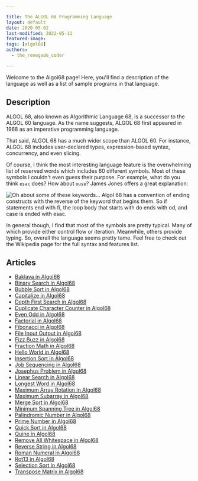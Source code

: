 ```yaml
---

title: The ALGOL 68 Programming Language
layout: default
date: 2020-05-02
last-modified: 2022-05-11
featured-image:
tags: [algol68]
authors:
  - the_renegade_coder

---
```


Welcome to the Algol68 page! Here, you'll find a description of the language as well as a list of sample programs in that language.

## Description

ALGOL 68, also known as Algorithmic Language 68, is a successor to the ALGOL 60 
language. As the name suggests, ALGOL 68 first appeared in 1968 as an imperative 
programming language.

That said, ALGOL 68 has a much wider scope than ALGOL 60. For instance, ALGOL 68 
includes user-declared types, expression-based syntax, concurrency, and even slicing.

Of course, I think the most interesting language feature is the overwhelming list of 
reserved words which includes 60 different symbols. Most of these symbols I couldn't 
even guess their purpose. For example, what do you think `esac` does? How about 
`ouse`? James Jones offers a great explanation:

![Oh about some of these keywords... Algol 68 has a convention of ending constructs with the reverse of the keyword that begins them. So if statements end with fi, the loop body that starts with do ends with od, and case is ended with esac.](https://therenegadecoder.com/wp-content/uploads/2020/04/algol-keywords-explanation.png)

In general though, I find that most of the symbols are pretty typical. Many of which 
provide either control flow or iteration. Meanwhile, others provide typing. So, 
overall the language seems pretty tame. Feel free to check out the Wikipedia page 
for the full syntax and features list.


## Articles

- [Baklava in Algol68](https://sampleprograms.io/projects/baklava/algol68)
- [Binary Search in Algol68](https://sampleprograms.io/projects/binary-search/algol68)
- [Bubble Sort in Algol68](https://sampleprograms.io/projects/bubble-sort/algol68)
- [Capitalize in Algol68](https://sampleprograms.io/projects/capitalize/algol68)
- [Depth First Search in Algol68](https://sampleprograms.io/projects/depth-first-search/algol68)
- [Duplicate Character Counter in Algol68](https://sampleprograms.io/projects/duplicate-character-counter/algol68)
- [Even Odd in Algol68](https://sampleprograms.io/projects/even-odd/algol68)
- [Factorial in Algol68](https://sampleprograms.io/projects/factorial/algol68)
- [Fibonacci in Algol68](https://sampleprograms.io/projects/fibonacci/algol68)
- [File Input Output in Algol68](https://sampleprograms.io/projects/file-input-output/algol68)
- [Fizz Buzz in Algol68](https://sampleprograms.io/projects/fizz-buzz/algol68)
- [Fraction Math in Algol68](https://sampleprograms.io/projects/fraction-math/algol68)
- [Hello World in Algol68](https://sampleprograms.io/projects/hello-world/algol68)
- [Insertion Sort in Algol68](https://sampleprograms.io/projects/insertion-sort/algol68)
- [Job Sequencing in Algol68](https://sampleprograms.io/projects/job-sequencing/algol68)
- [Josephus Problem in Algol68](https://sampleprograms.io/projects/josephus-problem/algol68)
- [Linear Search in Algol68](https://sampleprograms.io/projects/linear-search/algol68)
- [Longest Word in Algol68](https://sampleprograms.io/projects/longest-word/algol68)
- [Maximum Array Rotation in Algol68](https://sampleprograms.io/projects/maximum-array-rotation/algol68)
- [Maximum Subarray in Algol68](https://sampleprograms.io/projects/maximum-subarray/algol68)
- [Merge Sort in Algol68](https://sampleprograms.io/projects/merge-sort/algol68)
- [Minimum Spanning Tree in Algol68](https://sampleprograms.io/projects/minimum-spanning-tree/algol68)
- [Palindromic Number in Algol68](https://sampleprograms.io/projects/palindromic-number/algol68)
- [Prime Number in Algol68](https://sampleprograms.io/projects/prime-number/algol68)
- [Quick Sort in Algol68](https://sampleprograms.io/projects/quick-sort/algol68)
- [Quine in Algol68](https://sampleprograms.io/projects/quine/algol68)
- [Remove All Whitespace in Algol68](https://sampleprograms.io/projects/remove-all-whitespace/algol68)
- [Reverse String in Algol68](https://sampleprograms.io/projects/reverse-string/algol68)
- [Roman Numeral in Algol68](https://sampleprograms.io/projects/roman-numeral/algol68)
- [Rot13 in Algol68](https://sampleprograms.io/projects/rot13/algol68)
- [Selection Sort in Algol68](https://sampleprograms.io/projects/selection-sort/algol68)
- [Transpose Matrix in Algol68](https://sampleprograms.io/projects/transpose-matrix/algol68)
